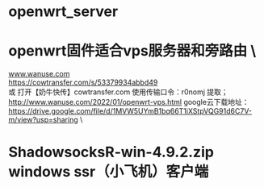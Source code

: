 # openwrt_server
# openwrt固件适合vps服务器和旁路由 \
www.wanuse.com \
https://cowtransfer.com/s/53379934abbd49 \
 或 打开【奶牛快传】cowtransfer.com 
使用传输口令：r0nomj 提取；\
http://www.wanuse.com/2022/01/openwrt-vps.html 
google云下载地址：\
https://drive.google.com/file/d/1MVW5UYmB1bq66T1iXStpVQG91d6C7V-m/view?usp=sharing \
# ShadowsocksR-win-4.9.2.zip  windows ssr（小飞机）客户端
